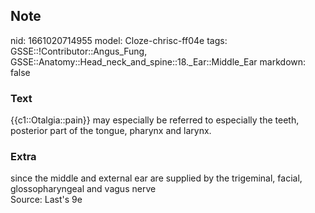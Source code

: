 ## Note
nid: 1661020714955
model: Cloze-chrisc-ff04e
tags: GSSE::!Contributor::Angus_Fung, GSSE::Anatomy::Head_neck_and_spine::18._Ear::Middle_Ear
markdown: false

### Text
{{c1::Otalgia::pain}} may especially be referred to especially the teeth, posterior part of the tongue, pharynx and larynx.

### Extra
<div>
  since the middle and external ear are supplied by the trigeminal,
  facial, glossopharyngeal and vagus nerve
</div>
<div>
  Source: Last's 9e
</div>
